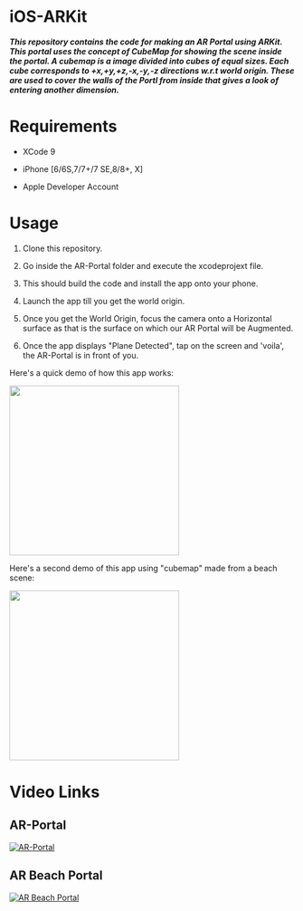 # iOS-ARKit

***This repository contains the code for making an AR Portal using ARKit. This portal uses the concept of CubeMap for showing the scene inside the portal. A cubemap is a image divided into cubes of equal sizes. Each cube corresponds to +x,+y,+z,-x,-y,-z directions w.r.t world origin. These are used to cover the walls of the Portl from inside that gives a look of entering another dimension.***

# Requirements

* XCode 9

* iPhone [6/6S,7/7+/7 SE,8/8+, X]

* Apple Developer Account


# Usage

1. Clone this repository.

2. Go inside the AR-Portal folder and execute the xcodeprojext file.

3. This should build the code and install the app onto your phone.

4. Launch the app till you get the world origin.

5. Once you get the World Origin, focus the camera onto a Horizontal surface as that is the surface on which our AR Portal will be Augmented.

6. Once the app displays "Plane Detected", tap on the screen and 'voila', the AR-Portal is in front of you.

Here's a quick demo of how this app works:

<img src="Demo/ARPortal.gif" width="300">

Here's a second demo of this app using "cubemap" made from a beach scene:

<img src="Demo/BeachPortal.gif" width="300">

# Video Links
## AR-Portal

[![AR-Portal](https://img.youtube.com/vi/eizrDT7lDrg/0.jpg)](https://www.youtube.com/watch?v=eizrDT7lDrg)


## AR Beach Portal
[![AR Beach Portal](https://img.youtube.com/vi/3WwHDUVHDJI/0.jpg)](https://www.youtube.com/watch?v=3WwHDUVHDJI)
